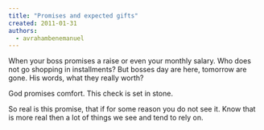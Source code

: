 ```yaml
---
title: "Promises and expected gifts"
created: 2011-01-31
authors: 
  - avrahambenemanuel
---
```


When your boss promises a raise or even your monthly salary. Who does not go shopping in installments? But bosses day are here, tomorrow are gone. His words, what they really worth?

God promises comfort. This check is set in stone.

So real is this promise, that if for some reason you do not see it. Know that is more real then a lot of things we see and tend to rely on.
